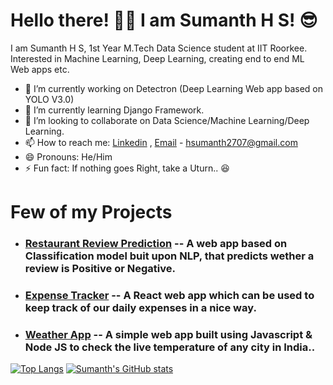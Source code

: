 # Hello there! 👋🏻 I am Sumanth H S! 😎

I am Sumanth H S, 1st Year M.Tech Data Science student at IIT Roorkee. Interested in Machine Learning, Deep Learning, creating end to end ML Web apps etc.

- 🔭 I’m currently working on Detectron (Deep Learning Web app based on YOLO V3.0)
- 🌱 I’m currently learning Django Framework.
- 👯 I’m looking to collaborate on Data Science/Machine Learning/Deep Learning.
- 📫 How to reach me: [Linkedin](https://www.linkedin.com/in/sumanthhs27/) , [Email](www.gmail.com) - hsumanth2707@gmail.com
- 😄 Pronouns: He/Him
- ⚡ Fun fact: If nothing goes Right, take a Uturn.. 😆 

# Few of my Projects

- ### [**Restaurant Review Prediction**](https://sumanth-review-prediction.herokuapp.com/) -- A web app based on Classification model buit upon NLP, that predicts wether a review is Positive or Negative.
- ### [**Expense Tracker**](https://react-expense-tracker-b4948.web.app/) -- A React web app which can be used to keep track of our daily expenses in a nice way.
- ### [**Weather App**](http://wraithking.herokuapp.com/) -- A simple web app built using Javascript & Node JS to check the live temperature of any city in India..

[![Top Langs](https://github-readme-stats.vercel.app/api/top-langs/?username=Sumanthhs27&layout=compact)](https://github.com/Sumanthhs27/github-readme-stats)
[![Sumanth's GitHub stats](https://github-readme-stats.vercel.app/api?username=Sumanthhs27&show_icons=true&theme=radical)](https://github.com/Sumanthhs27/github-readme-stats)


<!--
**Sumanthhs27/Sumanthhs27** is a ✨ _special_ ✨ repository because its `README.md` (this file) appears on your GitHub profile.

Here are some ideas to get you started:


-->

